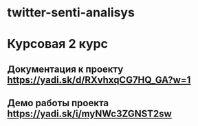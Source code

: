 # twitter-senti-analisys
# Курсовая 2 курс
## Документация к проекту https://yadi.sk/d/RXvhxqCG7HQ_GA?w=1
## Демо работы проекта https://yadi.sk/i/myNWc3ZGNST2sw
